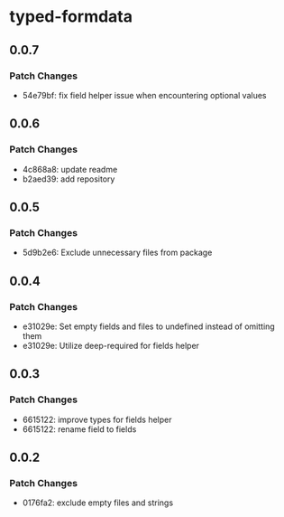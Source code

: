 # typed-formdata

## 0.0.7

### Patch Changes

-   54e79bf: fix field helper issue when encountering optional values

## 0.0.6

### Patch Changes

-   4c868a8: update readme
-   b2aed39: add repository

## 0.0.5

### Patch Changes

-   5d9b2e6: Exclude unnecessary files from package

## 0.0.4

### Patch Changes

-   e31029e: Set empty fields and files to undefined instead of omitting them
-   e31029e: Utilize deep-required for fields helper

## 0.0.3

### Patch Changes

-   6615122: improve types for fields helper
-   6615122: rename field to fields

## 0.0.2

### Patch Changes

-   0176fa2: exclude empty files and strings
